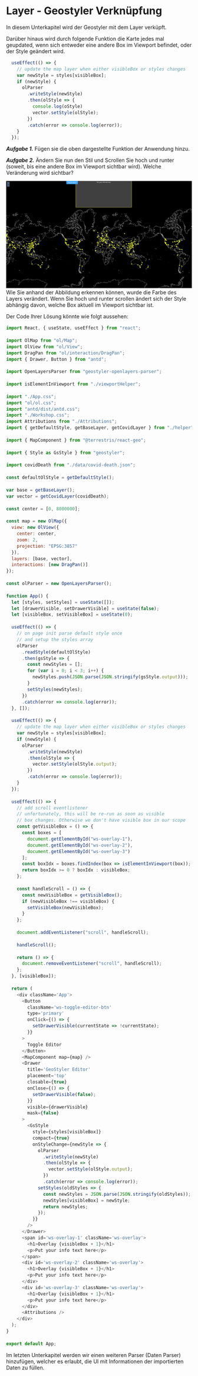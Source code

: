 # Layer - Geostyler Verknüpfung

In diesem Unterkapitel wird der Geostyler mit dem Layer verküpft.

Darüber hinaus wird durch folgende Funktion die Karte jedes mal geupdated, 
wenn sich entweder eine andere Box im Viewport befindet, oder der Style geändert wird.

```javascript
  useEffect(() => {
    // update the map layer when either visibleBox or styles changes
    var newStyle = styles[visibleBox];
    if (newStyle) {
      olParser
        .writeStyle(newStyle)
        .then(olStyle => {
          console.log(oStyle)
          vector.setStyle(olStyle);
        })
        .catch(error => console.log(error));
    }
  });
```

***Aufgabe 1.***
Fügen sie die oben dargestellte Funktion der Anwendung hinzu.

***Aufgabe 2.***
Ändern Sie nun den Stil und Scrollen Sie hoch und runter (soweit, bis eine andere Box im Viewport sichtbar wird). Welche Veränderung wird sichtbar?

[![](../images/stepSevenImage.png)](../images/stepSevenImage.png)
<br>
Wie Sie anhand der Abbildung erkennen können, wurde die Farbe des Layers verändert. Wenn Sie hoch und runter scrollen ändert sich der Style abhängig davon, welche Box aktuell im Viewport sichtbar ist.

Der Code Ihrer Lösung könnte wie folgt aussehen:

```javascript
import React, { useState, useEffect } from "react";

import OlMap from "ol/Map";
import OlView from "ol/View";
import DragPan from "ol/interaction/DragPan";
import { Drawer, Button } from "antd";

import OpenLayersParser from "geostyler-openlayers-parser";

import isElementInViewport from "./viewportHelper";

import "./App.css";
import "ol/ol.css";
import "antd/dist/antd.css";
import "./Workshop.css";
import Attributions from "./Attributions";
import { getDefaultStyle, getBaseLayer, getCovidLayer } from "./helper";

import { MapComponent } from "@terrestris/react-geo";

import { Style as GsStyle } from "geostyler";

import covidDeath from "./data/covid-death.json";

const defaultOlStyle = getDefaultStyle();

var base = getBaseLayer();
var vector = getCovidLayer(covidDeath);

const center = [0, 8000000];

const map = new OlMap({
  view: new OlView({
    center: center,
    zoom: 2,
    projection: "EPSG:3857"
  }),
  layers: [base, vector],
  interactions: [new DragPan()]
});

const olParser = new OpenLayersParser();

function App() {
  let [styles, setStyles] = useState([]);
  let [drawerVisible, setDrawerVisible] = useState(false);
  let [visibleBox, setVisibleBox] = useState(0);

  useEffect(() => {
    // on page init parse default style once
    // and setup the styles array
    olParser
      .readStyle(defaultOlStyle)
      .then(gsStyle => {
        const newStyles = [];
        for (var i = 0; i < 3; i++) {
          newStyles.push(JSON.parse(JSON.stringify(gsStyle.output)));
        }
        setStyles(newStyles);
      })
      .catch(error => console.log(error));
  }, []);

  useEffect(() => {
    // update the map layer when either visibleBox or styles changes
    var newStyle = styles[visibleBox];
    if (newStyle) {
      olParser
        .writeStyle(newStyle)
        .then(olStyle => {
          vector.setStyle(olStyle.output);
        })
        .catch(error => console.log(error));
    }
  });

  useEffect(() => {
    // add scroll eventlistener
    // unfortunately, this will be re-run as soon as visible
    // box changes. Otherwise we don't have visible box in our scope
    const getVisibleBox = () => {
      const boxes = [
        document.getElementById("ws-overlay-1"),
        document.getElementById("ws-overlay-2"),
        document.getElementById("ws-overlay-3")
      ];
      const boxIdx = boxes.findIndex(box => isElementInViewport(box));
      return boxIdx >= 0 ? boxIdx : visibleBox;
    };

    const handleScroll = () => {
      const newVisibleBox = getVisibleBox();
      if (newVisibleBox !== visibleBox) {
        setVisibleBox(newVisibleBox);
      }
    };

    document.addEventListener("scroll", handleScroll);

    handleScroll();

    return () => {
      document.removeEventListener("scroll", handleScroll);
    };
  }, [visibleBox]);

  return (
    <div className='App'>
      <Button
        className='ws-toggle-editor-btn'
        type='primary'
        onClick={() => {
          setDrawerVisible(currentState => !currentState);
        }}
      >
        Toggle Editor
      </Button>
      <MapComponent map={map} />
      <Drawer
        title='GeoStyler Editor'
        placement='top'
        closable={true}
        onClose={() => {
          setDrawerVisible(false);
        }}
        visible={drawerVisible}
        mask={false}
      >
        <GsStyle
          style={styles[visibleBox]}
          compact={true}
          onStyleChange={newStyle => {
            olParser
              .writeStyle(newStyle)
              .then(olStyle => {
                vector.setStyle(olStyle.output);
              })
              .catch(error => console.log(error));
            setStyles(oldStyles => {
              const newStyles = JSON.parse(JSON.stringify(oldStyles));
              newStyles[visibleBox] = newStyle;
              return newStyles;
            });
          }}
        />
      </Drawer>
      <span id='ws-overlay-1' className='ws-overlay'>
        <h1>Overlay {visibleBox + 1}</h1>
        <p>Put your info text here</p>
      </span>
      <div id='ws-overlay-2' className='ws-overlay'>
        <h1>Overlay {visibleBox + 1}</h1>
        <p>Put your info text here</p>
      </div>
      <div id='ws-overlay-3' className='ws-overlay'>
        <h1>Overlay {visibleBox + 1}</h1>
        <p>Put your info text here</p>
      </div>
      <Attributions />
    </div>
  );
}

export default App;
```

Im letzten Unterkapitel werden wir einen weiteren Parser (Daten Parser) hinzufügen, welcher es erlaubt, 
die UI mit Informationen der importierten Daten zu füllen.
